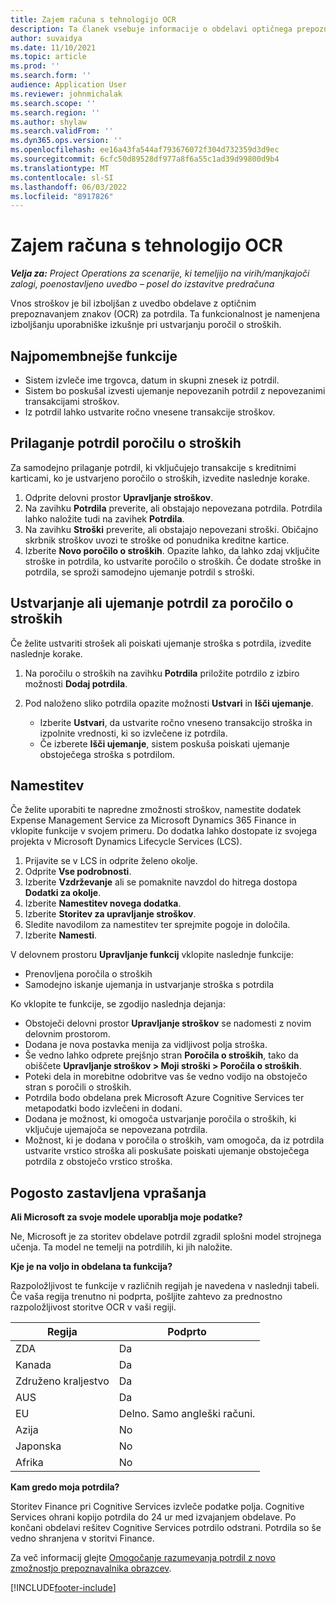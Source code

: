 ```yaml
---
title: Zajem računa s tehnologijo OCR
description: Ta članek vsebuje informacije o obdelavi optičnega prepoznavanja znakov (OCR) za potrdila.
author: suvaidya
ms.date: 11/10/2021
ms.topic: article
ms.prod: ''
ms.search.form: ''
audience: Application User
ms.reviewer: johnmichalak
ms.search.scope: ''
ms.search.region: ''
ms.author: shylaw
ms.search.validFrom: ''
ms.dyn365.ops.version: ''
ms.openlocfilehash: ee16a43fa544af793676072f304d732359d3d9ec
ms.sourcegitcommit: 6cfc50d89528df977a8f6a55c1ad39d99800d9b4
ms.translationtype: MT
ms.contentlocale: sl-SI
ms.lasthandoff: 06/03/2022
ms.locfileid: "8917826"
---
```

# <a name="capture-a-receipt-using-ocr"></a>Zajem računa s tehnologijo OCR

_**Velja za:** Project Operations za scenarije, ki temeljijo na virih/manjkajoči zalogi, poenostavljeno uvedbo – posel do izstavitve predračuna_

Vnos stroškov je bil izboljšan z uvedbo obdelave z optičnim prepoznavanjem znakov (OCR) za potrdila. Ta funkcionalnost je namenjena izboljšanju uporabniške izkušnje pri ustvarjanju poročil o stroških.

## <a name="key-features"></a>Najpomembnejše funkcije

- Sistem izvleče ime trgovca, datum in skupni znesek iz potrdil.
- Sistem bo poskušal izvesti ujemanje nepovezanih potrdil z nepovezanimi transakcijami stroškov.
- Iz potrdil lahko ustvarite ročno vnesene transakcije stroškov.

## <a name="attach-receipts-to-an-expense-report"></a>Prilaganje potrdil poročilu o stroških

Za samodejno prilaganje potrdil, ki vključujejo transakcije s kreditnimi karticami, ko je ustvarjeno poročilo o stroških, izvedite naslednje korake.

  1. Odprite delovni prostor **Upravljanje stroškov**.
  2. Na zavihku **Potrdila** preverite, ali obstajajo nepovezana potrdila. Potrdila lahko naložite tudi na zavihek **Potrdila**.
  3. Na zavihku **Stroški** preverite, ali obstajajo nepovezani stroški. Običajno skrbnik stroškov uvozi te stroške od ponudnika kreditne kartice.
  4. Izberite **Novo poročilo o stroških**. Opazite lahko, da lahko zdaj vključite stroške in potrdila, ko ustvarite poročilo o stroških. Če dodate stroške in potrdila, se sproži samodejno ujemanje potrdil s stroški.

## <a name="create-or-match-receipts-to-an-expense-report"></a>Ustvarjanje ali ujemanje potrdil za poročilo o stroških
Če želite ustvariti strošek ali poiskati ujemanje stroška s potrdila, izvedite naslednje korake.

  1. Na poročilu o stroških na zavihku **Potrdila** priložite potrdilo z izbiro možnosti **Dodaj potrdila**.
  2. Pod naloženo sliko potrdila opazite možnosti **Ustvari** in **Išči ujemanje**.

      - Izberite **Ustvari**, da ustvarite ročno vneseno transakcijo stroška in izpolnite vrednosti, ki so izvlečene iz potrdila.
      - Če izberete **Išči ujemanje**, sistem poskuša poiskati ujemanje obstoječega stroška s potrdilom.

## <a name="installation"></a>Namestitev

Če želite uporabiti te napredne zmožnosti stroškov, namestite dodatek Expense Management Service za Microsoft Dynamics 365 Finance in vklopite funkcije v svojem primeru. Do dodatka lahko dostopate iz svojega projekta v Microsoft Dynamics Lifecycle Services (LCS).

1. Prijavite se v LCS in odprite želeno okolje.
2. Odprite **Vse podrobnosti**.
3. Izberite **Vzdrževanje** ali se pomaknite navzdol do hitrega dostopa **Dodatki za okolje**.
4. Izberite **Namestitev novega dodatka**.
5. Izberite **Storitev za upravljanje stroškov**.
6. Sledite navodilom za namestitev ter sprejmite pogoje in določila.
7. Izberite **Namesti**.

V delovnem prostoru **Upravljanje funkcij** vklopite naslednje funkcije:

- Prenovljena poročila o stroških
- Samodejno iskanje ujemanja in ustvarjanje stroška s potrdila

Ko vklopite te funkcije, se zgodijo naslednja dejanja:

- Obstoječi delovni prostor **Upravljanje stroškov** se nadomesti z novim delovnim prostorom.
- Dodana je nova postavka menija za vidljivost polja stroška.
- Še vedno lahko odprete prejšnjo stran **Poročila o stroških**, tako da obiščete **Upravljanje stroškov > Moji stroški > Poročila o stroških**.
- Poteki dela in morebitne odobritve vas še vedno vodijo na obstoječo stran s poročili o stroških.
- Potrdila bodo obdelana prek Microsoft Azure Cognitive Services ter metapodatki bodo izvlečeni in dodani.
- Dodana je možnost, ki omogoča ustvarjanje poročila o stroških, ki vključuje ujemajoča se nepovezana potrdila.
- Možnost, ki je dodana v poročila o stroških, vam omogoča, da iz potrdila ustvarite vrstico stroška ali poskušate poiskati ujemanje obstoječega potrdila z obstoječo vrstico stroška.

## <a name="frequently-asked-questions"></a>Pogosto zastavljena vprašanja

**Ali Microsoft za svoje modele uporablja moje podatke?**

Ne, Microsoft je za storitev obdelave potrdil zgradil splošni model strojnega učenja. Ta model ne temelji na potrdilih, ki jih naložite.

**Kje je na voljo in obdelana ta funkcija?**

Razpoložljivost te funkcije v različnih regijah je navedena v naslednji tabeli. Če vaša regija trenutno ni podprta, pošljite zahtevo za prednostno razpoložljivost storitve OCR v vaši regiji. 

| Regija | Podprto                         |
|--------|-----------------------------------|
| ZDA    | Da                               |
| Kanada    | Da                               |
| Združeno kraljestvo     | Da                               |
| AUS    | Da                               |
| EU     | Delno. Samo angleški računi. |
| Azija   | No                                |
| Japonska  | No                                |
| Afrika | No                                |

**Kam gredo moja potrdila?**

Storitev Finance pri Cognitive Services izvleče podatke polja. Cognitive Services ohrani kopijo potrdila do 24 ur med izvajanjem obdelave. Po končani obdelavi rešitev Cognitive Services potrdilo odstrani. Potrdila so še vedno shranjena v storitvi Finance.

Za več informacij glejte [Omogočanje razumevanja potrdil z novo zmožnostjo prepoznavalnika obrazcev](https://azure.microsoft.com/blog/enable-receipt-understanding-with-form-recognizer-s-new-capability/).


[!INCLUDE[footer-include](../includes/footer-banner.md)]
